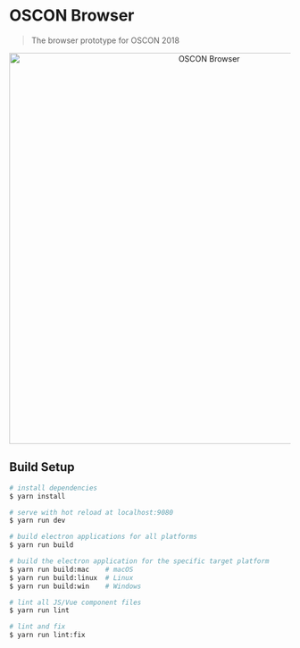 # OSCON Browser

> The browser prototype for OSCON 2018

<p align="center">
  <img alt="OSCON Browser" src="https://i.imgur.com/a2UN1ju.png" width="700px">
</p>

## Build Setup

``` bash
# install dependencies
$ yarn install

# serve with hot reload at localhost:9080
$ yarn run dev

# build electron applications for all platforms
$ yarn run build

# build the electron application for the specific target platform
$ yarn run build:mac    # macOS
$ yarn run build:linux  # Linux
$ yarn run build:win    # Windows

# lint all JS/Vue component files
$ yarn run lint

# lint and fix
$ yarn run lint:fix
```

